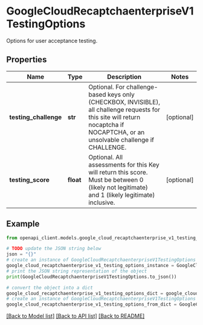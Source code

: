 # GoogleCloudRecaptchaenterpriseV1TestingOptions

Options for user acceptance testing.

## Properties

Name | Type | Description | Notes
------------ | ------------- | ------------- | -------------
**testing_challenge** | **str** | Optional. For challenge-based keys only (CHECKBOX, INVISIBLE), all challenge requests for this site will return nocaptcha if NOCAPTCHA, or an unsolvable challenge if CHALLENGE. | [optional] 
**testing_score** | **float** | Optional. All assessments for this Key will return this score. Must be between 0 (likely not legitimate) and 1 (likely legitimate) inclusive. | [optional] 

## Example

```python
from openapi_client.models.google_cloud_recaptchaenterprise_v1_testing_options import GoogleCloudRecaptchaenterpriseV1TestingOptions

# TODO update the JSON string below
json = "{}"
# create an instance of GoogleCloudRecaptchaenterpriseV1TestingOptions from a JSON string
google_cloud_recaptchaenterprise_v1_testing_options_instance = GoogleCloudRecaptchaenterpriseV1TestingOptions.from_json(json)
# print the JSON string representation of the object
print(GoogleCloudRecaptchaenterpriseV1TestingOptions.to_json())

# convert the object into a dict
google_cloud_recaptchaenterprise_v1_testing_options_dict = google_cloud_recaptchaenterprise_v1_testing_options_instance.to_dict()
# create an instance of GoogleCloudRecaptchaenterpriseV1TestingOptions from a dict
google_cloud_recaptchaenterprise_v1_testing_options_from_dict = GoogleCloudRecaptchaenterpriseV1TestingOptions.from_dict(google_cloud_recaptchaenterprise_v1_testing_options_dict)
```
[[Back to Model list]](../README.md#documentation-for-models) [[Back to API list]](../README.md#documentation-for-api-endpoints) [[Back to README]](../README.md)


